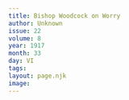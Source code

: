 ```yaml
---
title: Bishop Woodcock on Worry
author: Unknown
issue: 22
volume: 8
year: 1917
month: 33
day: VI
tags:
layout: page.njk
image:
---
```



